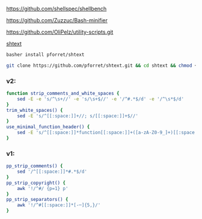 https://github.com/shellspec/shellbench

https://github.com/Zuzzuc/Bash-minifier

https://github.com/OliPelz/utility-scripts.git


[shtext](https://github.com/pforret/shtext)
```bash
basher install pforret/shtext
```
```bash
git clone https://github.com/pforret/shtext.git && cd shtext && chmod +x shtext.sh
```

### v2:
```bash
function strip_comments_and_white_spaces {
	sed -E -e 's/^\s+//' -e 's/\s+$//' -e '/^#.*$/d' -e '/^\s*$/d'
}
trim_white_spaces() {
    sed -E 's/^[[:space:]]+//; s/[[:space:]]+$//'
}
use_minimal_function_header() {
    sed -E 's/^[[:space:]]*function[[:space:]]+([a-zA-Z0-9_]+)[[:space:]]*\{/\1 () {/'
}
```

### v1:
```bash
pp_strip_comments() {
	sed '/^[[:space:]]*#.*$/d'
}
pp_strip_copyright() {
    awk '!/^#/ {p=1} p'
}
pp_strip_separators() {
    awk '!/^#[[:space:]]*[-─]{5,}/'
}
```
